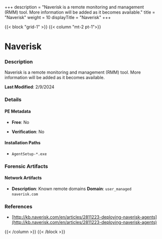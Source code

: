 +++
description = "Naverisk is a remote monitoring and management (RMM) tool. More information will be added as it becomes available."
title = "Naverisk"
weight = 10
displayTitle = "Naverisk"
+++


{{< block "grid-1" >}}
{{< column "mt-2 pt-1">}}

# Naverisk


### Description

Naverisk is a remote monitoring and management (RMM) tool. More information will be added as it becomes available.



**Last Modified**: 2/9/2024

### Details


#### PE Metadata


- **Free**: No

- **Verification**: No




#### Installation Paths
- `AgentSetup-*.exe`

### Forensic Artifacts




#### Network Artifacts

- **Description**: Known remote domains
  **Domain**: `user_managed` `naverisk.com`





### References
- [http://kb.naverisk.com/en/articles/2811223-deploying-naverisk-agents](http://kb.naverisk.com/en/articles/2811223-deploying-naverisk-agents)



{{< /column >}}
{{< /block >}}
